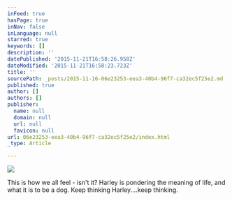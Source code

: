 ```yaml
---
inFeed: true
hasPage: true
inNav: false
inLanguage: null
starred: true
keywords: []
description: ''
datePublished: '2015-11-21T16:58:26.958Z'
dateModified: '2015-11-21T16:58:23.723Z'
title: ''
sourcePath: _posts/2015-11-16-06e23253-eea3-40b4-96f7-ca32ec5f25e2.md
published: true
author: []
authors: []
publisher:
  name: null
  domain: null
  url: null
  favicon: null
url: 06e23253-eea3-40b4-96f7-ca32ec5f25e2/index.html
_type: Article

---
```

![](https://the-grid-user-content.s3-us-west-2.amazonaws.com/8c29f663-4212-4973-a1d1-3761f328d9e9.JPG)

This is how we all feel - isn't it?  Harley is pondering the meaning of life, and what it is to be a dog.  Keep thinking Harley....keep thinking.